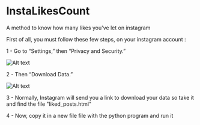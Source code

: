 # InstaLikesCount
A method to know how many likes you've let on instagram

First of all, you must follow these few steps, on your instagram account : 
 
 1 - Go to “Settings,” then “Privacy and Security.”
 
 ![Alt text](https://cms.qz.com/wp-content/uploads/2019/06/IMG_6869.jpg?quality=75&strip=all&w=620&h=814&crop=1 "Optional title")
 
 2 - Then “Download Data.”
 
 ![Alt text](https://cms.qz.com/wp-content/uploads/2019/06/IMG_6870-e1559919362598.png?quality=75&strip=all&w=620&h=1048&crop=1 "Optional title")
 
 3 - Normally, Instagram will send you a link to download your data so take it and find the file "liked_posts.html"
 
 4 - Now, copy it in a new file file with the python program and run it 
